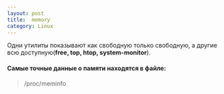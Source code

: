 ```yaml
---
layout: post
title:  memory
category: Linux
---
```



Одни утилиты показывают как свободную только свободную, а другие всю доступную(**free, top, htop, system-monitor**). 
 
#### Самые точные данные о памяти находятся в файле:

> /proc/meminfo



